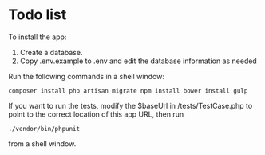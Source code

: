 # Todo list

To install the app:

1. Create a database.
2. Copy .env.example to .env and edit the database information as needed

Run the following commands in a shell window:

`composer install
php artisan migrate
npm install
bower install
gulp`

If you want to run the tests, modify the $baseUrl in /tests/TestCase.php to point to the correct location of this app URL, then run

`./vendor/bin/phpunit`

from a shell window.

